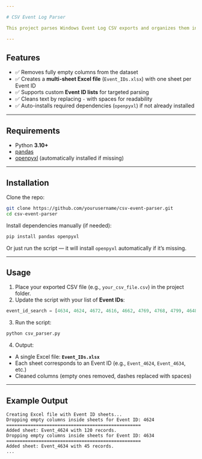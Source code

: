 ```yaml
---

# CSV Event Log Parser

This project parses Windows Event Log CSV exports and organizes them into individual Excel sheets by **Event ID**. The script also cleans the data by removing completely empty columns and replacing dashes (`-`) with spaces in text fields.

---
```


## Features

* ✅ Removes fully empty columns from the dataset
* ✅ Creates a **multi-sheet Excel file** (`Event_IDs.xlsx`) with one sheet per Event ID
* ✅ Supports custom **Event ID lists** for targeted parsing
* ✅ Cleans text by replacing `-` with spaces for readability
* ✅ Auto-installs required dependencies (`openpyxl`) if not already installed

---

## Requirements

* Python **3.10+**
* [pandas](https://pandas.pydata.org/)
* [openpyxl](https://openpyxl.readthedocs.io/) (automatically installed if missing)

---

## Installation

Clone the repo:

```bash
git clone https://github.com/yourusername/csv-event-parser.git
cd csv-event-parser
```

Install dependencies manually (if needed):

```bash
pip install pandas openpyxl
```

Or just run the script — it will install `openpyxl` automatically if it’s missing.

---

## Usage

1. Place your exported CSV file (e.g., `your_csv_file.csv`) in the project folder.
2. Update the script with your list of **Event IDs**:

```python
event_id_search = [4634, 4624, 4672, 4616, 4662, 4769, 4768, 4799, 4648, 4776, 4771]
```

3. Run the script:

```bash
python csv_parser.py
```

4. Output:

* A single Excel file: **`Event_IDs.xlsx`**
* Each sheet corresponds to an Event ID (e.g., `Event_4624`, `Event_4634`, etc.)
* Cleaned columns (empty ones removed, dashes replaced with spaces)

---

## Example Output

```
Creating Excel file with Event ID sheets...
Dropping empty columns inside sheets for Event ID: 4624
==================================================
Added sheet: Event_4624 with 120 records.
Dropping empty columns inside sheets for Event ID: 4634
==================================================
Added sheet: Event_4634 with 45 records.
...
```
